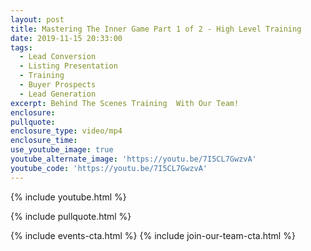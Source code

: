 ```yaml
---
layout: post
title: Mastering The Inner Game Part 1 of 2 - High Level Training
date: 2019-11-15 20:33:00
tags:
  - Lead Conversion
  - Listing Presentation
  - Training
  - Buyer Prospects
  - Lead Generation
excerpt: Behind The Scenes Training  With Our Team!
enclosure:
pullquote:
enclosure_type: video/mp4
enclosure_time:
use_youtube_image: true
youtube_alternate_image: 'https://youtu.be/7I5CL7GwzvA'
youtube_code: 'https://youtu.be/7I5CL7GwzvA'
---
```


{% include youtube.html %}

{% include pullquote.html %}

{% include events-cta.html %} {% include join-our-team-cta.html %}